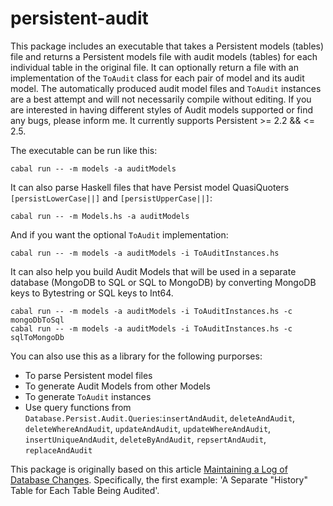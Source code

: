 # persistent-audit

This package includes an executable that takes a Persistent models (tables) file and returns a Persistent models file with audit models (tables) for each individual table in the original file. It can optionally return a file with an implementation of the `ToAudit` class for each pair of model and its audit model. The automatically produced audit model files and `ToAudit` instances are a best attempt and will not necessarily compile without editing. If you are interested in having different styles of Audit models supported or find any bugs, please inform me. It currently supports Persistent >= 2.2 && <= 2.5.

The executable can be run like this:

```
cabal run -- -m models -a auditModels
```

It can also parse Haskell files that have Persist model QuasiQuoters `[persistLowerCase||]` and `[persistUpperCase||]`:

```
cabal run -- -m Models.hs -a auditModels
```

And if you want the optional `ToAudit` implementation:

```
cabal run -- -m models -a auditModels -i ToAuditInstances.hs
```

It can also help you build Audit Models that will be used in a separate database (MongoDB to SQL or SQL to MongoDB) by converting MongoDB keys to Bytestring or SQL keys to Int64.

```
cabal run -- -m models -a auditModels -i ToAuditInstances.hs -c mongoDbToSql
cabal run -- -m models -a auditModels -i ToAuditInstances.hs -c sqlToMongoDb
```

You can also use this as a library for the following purporses:

 * To parse Persistent model files
 * To generate Audit Models from other Models
 * To generate `ToAudit` instances
 * Use query functions from `Database.Persist.Audit.Queries`:`insertAndAudit`, `deleteAndAudit`, `deleteWhereAndAudit`, `updateAndAudit`, `updateWhereAndAudit`, `insertUniqueAndAudit`, `deleteByAndAudit`, `repsertAndAudit`, `replaceAndAudit`


This package is originally based on this article [Maintaining a Log of Database Changes](http://www.4guysfromrolla.com/webtech/041807-1.shtml). Specifically, the first example: 'A Separate "History" Table for Each Table Being Audited'.
